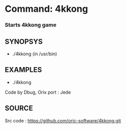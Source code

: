 # Command: 4kkong

### Starts 4kkong game

## SYNOPSYS
+ ./4kkong (in /usr/bin)

## EXAMPLES
+ ./4kkong

Code by Dbug, Orix port : Jede


## SOURCE
Src code : https://github.com/oric-software/4kkong.git
